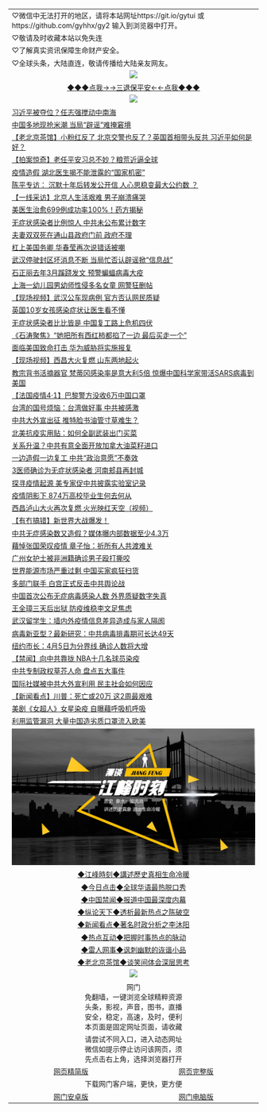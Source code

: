  <table>
<tr>
<td colspan="2" align=left>
♡微信中无法打开的地区，请将本站网址https://git.io/gytui 或 https://github.com/gyhhx/gy2 输入到浏览器中打开。 
 </td>
</tr>
 <tr>
 <td colspan="2" align=left>
♡敬请及时收藏本站以免失连
  <tr>
<td colspan="2" align=left>
♡了解真实资讯保障生命财产安全。
 </td>
   <tr>
<td colspan="2" align=left>
♡全球头条，大陆直连，敬请传播给大陆亲友网友。
 </td>
</tr>

</td>
 </tr>
  <tr>
    <td colspan="2" align=center><img src="https://github.com/gyhhx/image-upload/blob/master/3t%20(1).jpg"></td>
 </tr>
 <tr><td colspan="2" align="center"><a href="https://xfine.casa/oo.aspx?name=ogQuit&key=exgxucyqmkwgvwch&from=gy">◆◆◆点我→→三退保平安←←点我◆◆◆</a></td></tr>
  <tr>
    <td colspan="2" align=center><img src="https://cdn.jsdelivr.net/gh/gyoupiodf/im1/%E7%BD%91%E9%97%A8%E6%96%B0%E9%97%BB1.jpg"></td>
 </tr>

<tr><td colspan="2" align="left"><a href="https://xfine.casa/?name=c1151423&key=exgxucyqmkwgvwch&from=gy">习近平被夺位？任志强搅动中南海</a></td></tr>
<tr><td colspan="2" align="left"><a href="https://xfine.casa/?name=c1151466&key=exgxucyqmkwgvwch&from=gy">中国多地现抢米潮 当局“辟谣”难掩窘境</a></td></tr>
<tr><td colspan="2" align="left"><a href="https://xfine.casa/?name=c1151467&key=exgxucyqmkwgvwch&from=gy">【老北京茶馆】小粉红反了 北京交警也反了？英国首相带头反共 习近平如何是好？</a></td></tr>
<tr><td colspan="2" align="left"><a href="https://xfine.casa/?name=c1151414&key=exgxucyqmkwgvwch&from=gy">【拍案惊奇】老任平安习总不妙？粮荒近逼全球</a></td></tr>
<tr><td colspan="2" align="left"><a href="https://xfine.casa/?name=c1151511&key=exgxucyqmkwgvwch&from=gy">疫情造假 湖北医生揭不能泄露的“国家机密”</a></td></tr>
<tr><td colspan="2" align="left"><a href="https://xfine.casa/?name=c1151528&key=exgxucyqmkwgvwch&from=gy">陈平专访： 沉默十年后转发公开信 人心思稳变最大公约数 ？</a></td></tr>
<tr><td colspan="2" align="left"><a href="https://xfine.casa/?name=c1151495&key=exgxucyqmkwgvwch&from=gy">【一线采访】北京人生活艰难 男子崩溃痛哭</a></td></tr>
<tr><td colspan="2" align="left"><a href="https://xfine.casa/?name=c1151543&key=exgxucyqmkwgvwch&from=gy">美医生治愈699例成功率100%！药方揭秘</a></td></tr>
<tr><td colspan="2" align="left"><a href="https://xfine.casa/?name=c1151419&key=exgxucyqmkwgvwch&from=gy">无症状感染者比例惊人 中共未公布累计数字</a></td></tr>
<tr><td colspan="2" align="left"><a href="https://xfine.casa/?name=c1151541&key=exgxucyqmkwgvwch&from=gy">夫妻双双死在通山县政府门前 政府不理</a></td></tr>
<tr><td colspan="2" align="left"><a href="https://xfine.casa/?name=c1151492&key=exgxucyqmkwgvwch&from=gy">杠上美国务卿 华春莹再次说错话被嘲</a></td></tr>
<tr><td colspan="2" align="left"><a href="https://xfine.casa/?name=c1151525&key=exgxucyqmkwgvwch&from=gy">武汉停驶封区坏消息不断 当局忙否认辟谣掀“信息战”</a></td></tr>
<tr><td colspan="2" align="left"><a href="https://xfine.casa/?name=c1151513&key=exgxucyqmkwgvwch&from=gy">石正丽去年3月蹊跷发文 预警蝙蝠病毒大疫</a></td></tr>
<tr><td colspan="2" align="left"><a href="https://xfine.casa/?name=c1151531&key=exgxucyqmkwgvwch&from=gy">上海一幼儿园男幼师性侵多名女童 网警狂删帖</a></td></tr>
<tr><td colspan="2" align="left"><a href="https://xfine.casa/?name=c1151416&key=exgxucyqmkwgvwch&from=gy">【现场视频】武汉公车现病例 官方否认网民质疑</a></td></tr>
<tr><td colspan="2" align="left"><a href="https://xfine.casa/?name=c1151539&key=exgxucyqmkwgvwch&from=gy">英国10岁女孩感染症状让医生看不懂</a></td></tr>
<tr><td colspan="2" align="left"><a href="https://xfine.casa/?name=c1151522&key=exgxucyqmkwgvwch&from=gy">无症状感染者比比皆是 中国复工路上危机四伏</a></td></tr>
<tr><td colspan="2" align="left"><a href="https://xfine.casa/?name=c1151474&key=exgxucyqmkwgvwch&from=gy">《石涛聚焦》“她把所有西红柿都掐了一边 最后买走一个”</a></td></tr>
<tr><td colspan="2" align="left"><a href="https://xfine.casa/?name=c1151533&key=exgxucyqmkwgvwch&from=gy">面临美国致命打击 华为威胁将实施报复</a></td></tr>
<tr><td colspan="2" align="left"><a href="https://xfine.casa/?name=c1151493&key=exgxucyqmkwgvwch&from=gy">【现场视频】西昌大火复燃 山东两地起火</a></td></tr>
<tr><td colspan="2" align="left"><a href="https://xfine.casa/?name=c1151469&key=exgxucyqmkwgvwch&from=gy">教宗背书活摘器官 梵蒂冈感染率是意大利5倍 惊爆中国科学家带活SARS病毒到美国</a></td></tr>
<tr><td colspan="2" align="left"><a href="https://xfine.casa/?name=c1151417&key=exgxucyqmkwgvwch&from=gy">【法国疫情4·1】巴黎警方没收6万中国口罩</a></td></tr>
<tr><td colspan="2" align="left"><a href="https://xfine.casa/?name=c1151521&key=exgxucyqmkwgvwch&from=gy">台湾的国号烦恼：台湾做好事 中共被感激</a></td></tr>
<tr><td colspan="2" align="left"><a href="https://xfine.casa/?name=c1151523&key=exgxucyqmkwgvwch&from=gy">中共大外宣出征 推特脸书油管寸草难生？</a></td></tr>
<tr><td colspan="2" align="left"><a href="https://xfine.casa/?name=c1151542&key=exgxucyqmkwgvwch&from=gy">北美抗疫实用贴：如何全副武装出门买菜</a></td></tr>
<tr><td colspan="2" align="left"><a href="https://xfine.casa/?name=c1151526&key=exgxucyqmkwgvwch&from=gy">关系升温？中共有意全面开放加拿大油菜籽进口</a></td></tr>
<tr><td colspan="2" align="left"><a href="https://xfine.casa/?name=c1151471&key=exgxucyqmkwgvwch&from=gy">一边造假一边复工 中共“政治意愿”不奏效</a></td></tr>
<tr><td colspan="2" align="left"><a href="https://xfine.casa/?name=c1151534&key=exgxucyqmkwgvwch&from=gy">3医师确诊为无症状感染者 河南郏县再封城</a></td></tr>
<tr><td colspan="2" align="left"><a href="https://xfine.casa/?name=c1151470&key=exgxucyqmkwgvwch&from=gy">探寻疫情起源 美专家促中共披露实验室记录</a></td></tr>
<tr><td colspan="2" align="left"><a href="https://xfine.casa/?name=c1151524&key=exgxucyqmkwgvwch&from=gy">疫情阴影下 874万高校毕业生何去何从</a></td></tr>
<tr><td colspan="2" align="left"><a href="https://xfine.casa/?name=c1151472&key=exgxucyqmkwgvwch&from=gy">西昌泸山大火再次复燃  火光映红天空（视频）</a></td></tr>
<tr><td colspan="2" align="left"><a href="https://xfine.casa/?name=c1151508&key=exgxucyqmkwgvwch&from=gy">【有冇搞错】新世界大战爆发！</a></td></tr>
<tr><td colspan="2" align="left"><a href="https://xfine.casa/?name=c1151473&key=exgxucyqmkwgvwch&from=gy">中共无症感染数又造假？媒体曝内部数据至少4.3万</a></td></tr>
<tr><td colspan="2" align="left"><a href="https://xfine.casa/?name=c1151510&key=exgxucyqmkwgvwch&from=gy">藉悼张国荣叹疫情 章子怡：祈所有人共渡难关</a></td></tr>
<tr><td colspan="2" align="left"><a href="https://xfine.casa/?name=c1151544&key=exgxucyqmkwgvwch&from=gy">广州女护士被非洲籍确诊男子殴打撕咬</a></td></tr>
<tr><td colspan="2" align="left"><a href="https://xfine.casa/?name=c1151517&key=exgxucyqmkwgvwch&from=gy">世界能源市场严重过剩 中国买家疯狂扫货</a></td></tr>
<tr><td colspan="2" align="left"><a href="https://xfine.casa/?name=c1151545&key=exgxucyqmkwgvwch&from=gy">多部门联手 白宫正式反击中共舆论战</a></td></tr>
<tr><td colspan="2" align="left"><a href="https://xfine.casa/?name=c1151518&key=exgxucyqmkwgvwch&from=gy">中国首次公布无症病毒感染人数 外界质疑数字失真</a></td></tr>
<tr><td colspan="2" align="left"><a href="https://xfine.casa/?name=c1151415&key=exgxucyqmkwgvwch&from=gy">王全璋三天后出狱 防疫维稳李文足焦虑</a></td></tr>
<tr><td colspan="2" align="left"><a href="https://xfine.casa/?name=c1151527&key=exgxucyqmkwgvwch&from=gy">武汉留学生：墙内外疫情信息差异造成与家人隔阂</a></td></tr>
<tr><td colspan="2" align="left"><a href="https://xfine.casa/?name=c1151499&key=exgxucyqmkwgvwch&from=gy">病毒新亚型？最新研究：中共病毒排毒期可长达49天</a></td></tr>
<tr><td colspan="2" align="left"><a href="https://xfine.casa/?name=c1151536&key=exgxucyqmkwgvwch&from=gy">纽约市长：4月5日为分界线 确诊人数将大增</a></td></tr>
<tr><td colspan="2" align="left"><a href="https://xfine.casa/?name=c1151535&key=exgxucyqmkwgvwch&from=gy">【禁闻】向中共靠拢 NBA十几名球员染疫</a></td></tr>
<tr><td colspan="2" align="left"><a href="https://xfine.casa/?name=c1151546&key=exgxucyqmkwgvwch&from=gy">中共专制政权草芥人命 盘点五大事件</a></td></tr>
<tr><td colspan="2" align="left"><a href="https://xfine.casa/?name=c1151532&key=exgxucyqmkwgvwch&from=gy">国际社媒被中共大外宣利用 民主社会如何因应</a></td></tr>
<tr><td colspan="2" align="left"><a href="https://xfine.casa/?name=c1151529&key=exgxucyqmkwgvwch&from=gy">【新闻看点】川普：死亡或20万 这2周最艰难</a></td></tr>
<tr><td colspan="2" align="left"><a href="https://xfine.casa/?name=c1151494&key=exgxucyqmkwgvwch&from=gy">美剧《女超人》女星染疫 自曝藉呼吸机呼吸</a></td></tr>
<tr><td colspan="2" align="left"><a href="https://xfine.casa/?name=c1151512&key=exgxucyqmkwgvwch&from=gy">利用监管漏洞 大量中国造劣质口罩流入欧美</a></td></tr>

 <tr>
   <td colspan="2" align=center><img src="https://github.com/gyoupiodf/im1/blob/master/jf-1.jpg"></td>
  </tr>
   <tr>
   <td colspan="2" align=center> 
<a href="https://xfine.casa/oo.aspx?name=c922850&key=exgxucyqmkwgvwch&from=gy&tag=9877">◆江峰時刻◆講述歷史真相生命冷暖</a><br/>
    </td>
  </tr>
   <tr>
   <td colspan="2" align=center> 
<a href="https://xfine.casa/oo.aspx?name=c816850&key=exgxucyqmkwgvwch&from=gy&tag=9877">◆今日点击◆全球华语最热脱口秀</a><br/>
    </td>
  </tr>
  <tr>
  <td colspan="2" align=center>
<a href="https://xfine.casa/oo.aspx?name=c816860&key=exgxucyqmkwgvwch&from=gy&tag=99733110">◆中国禁闻◆报道中国最深度内幕</a><br/>
   </tr>
  <tr>
     <td colspan="2" align=center>
<a href="https://xfine.casa/oo.aspx?name=c816855&key=exgxucyqmkwgvwch&from=gy&tag=997110">◆纵论天下◆透析最新热点之陈破空</a><br/>
   </tr>
   <tr>
      <td colspan="2" align=center>
<a href="https://xfine.casa/oo.aspx?name=c838308&key=exgxucyqmkwgvwch&from=gy&tag=9973110">◆新闻看点◆著名时政分析之李沐阳</a><br/>
   </tr>
   <tr>
     <td colspan="2" align=center>
<a href="https://xfine.casa/oo.aspx?name=c816852&key=exgxucyqmkwgvwch&from=gy&tag=9733110">◆热点互动◆把握时事热点的脉动</a><br/>
   </tr>
   <tr>
      <td colspan="2" align=center>
<a href="https://xfine.casa/oo.aspx?name=c816694&key=exgxucyqmkwgvwch&from=gy&tag=93310">◆雷人网事◆讽刺幽默的诙谐小品</a><br/>
   </tr>
   <tr>
    <td colspan="2" align=center>
<a href="https://xfine.casa/oo.aspx?name=c816650&key=exgxucyqmkwgvwch&from=gy&tag=9973110">◆老北京茶馆◆谈笑间体会深层思考</a><br/>
   </tr>
 <tr>
    <td colspan="2" align="center"><img src="https://gitlab.com/ogate2/up/raw/master/_/oGate65.jpg"/></td>
  </tr>
  <tr>
    <td colspan="2" align="center">网门<br/>免翻墙，一键浏览全球精粹资源<br/>头条，影视，声音，图书，直播<br/>安全，稳定，高速，及时，便利<br/>本页面是固定网址页面，请收藏</td>
  <tr>
  <tr>
    <td colspan="2" align="center">请尝试不同入口，进入动态网址<br/>微信如提示停止访问该网页，须<br/>先点击右上角，选择浏览器打开</td>
  <tr>  
  <tr>
    <td align="center"><a href="https://gitcdn.xyz/repo/otiny/up/master/show002.htm">网页精简版</a></td>
    <td align="center"><a href="https://gitcdn.xyz/repo/otiny/up/master/show001.htm">网页完整版</a></td>
  </tr>
  <tr>
    <td colspan="2" align="center">下载网门客户端，更快，更方便</td>
  <tr>
  <tr>
    <td align="center"><a href="https://raw.githubusercontent.com/opipe/up/master/oGatea.apk">网门安卓版</a></td>
    <td align="center"><a href="https://raw.githubusercontent.com/opipe/up/master/oGate.zip">网门电脑版</a></td>
  </tr>
</table>
